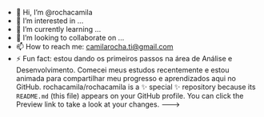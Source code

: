 - 👋 Hi, I’m @rochacamila
- 👀 I’m interested in ...
- 🌱 I’m currently learning ...
- 💞️ I’m looking to collaborate on ...
- 📫 How to reach me: camilarocha.ti@gmail.com
- ⚡ Fun fact:
  estou dando os primeiros passos na área de Análise e Desenvolvimento. Comecei meus estudos recentemente e estou animada para compartilhar meu progresso e aprendizados aqui no GitHub.
rochacamila/rochacamila is a ✨ special ✨ repository because its `README.md` (this file) appears on your GitHub profile.
You can click the Preview link to take a look at your changes.
--->
